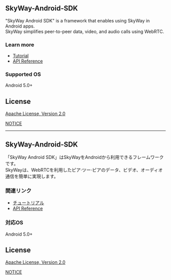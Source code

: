 ## SkyWay-Android-SDK

"SkyWay Android SDK" is a framework that enables using SkyWay in Android apps.<br>
SkyWay simplifies peer-to-peer data, video, and audio calls using WebRTC.

### Learn more
* [Tutorial](https://webrtc.ecl.ntt.com/en/documents/android-sdk.html)
* [API Reference](https://webrtc.ecl.ntt.com/en/android-reference/)

### Supported OS
Android 5.0+

## License

[Apache License, Version 2.0](./LICENSE.txt)

[NOTICE](./NOTICE.txt)

---
## SkyWay-Android-SDK

「SkyWay Android SDK」はSkyWayをAndroidから利用できるフレームワークです。<br>
SkyWayは、WebRTCを利用したピア·ツー·ピアのデータ、ビデオ、オーディオ通信を簡単に実現します。

### 関連リンク
* [チュートリアル](https://webrtc.ecl.ntt.com/documents/android-sdk.html)
* [API Reference](https://webrtc.ecl.ntt.com/android-reference/)

### 対応OS
Android 5.0+

## License

[Apache License, Version 2.0](./LICENSE.txt)

[NOTICE](./NOTICE.txt)
